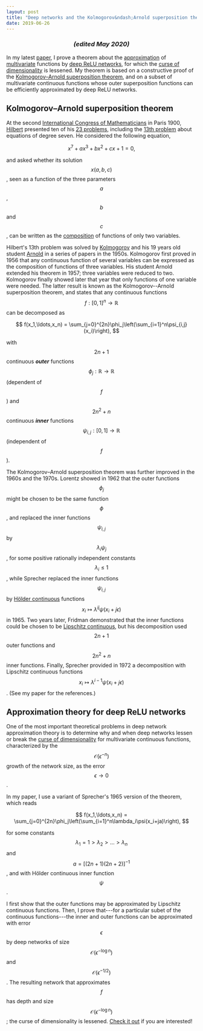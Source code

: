 ```yaml
---
layout: post
title: "Deep networks and the Kolmogorov&ndash;Arnold superposition theorem"
date: 2019-06-26
---
```


<center><h3><i>(edited May 2020)</i></h3></center>

In my latest <a href="http://arxiv.org/pdf/1906.11945.pdf">paper</a>, I prove a theorem about the <a href='http://en.wikipedia.org/wiki/Approximation_theory'>approximation</a> of <a href='https://en.wikipedia.org/wiki/Function_of_several_real_variables'>multivariate</a> functions by <a href='http://en.wikipedia.org/wiki/Deep_learning'>deep ReLU networks</a>, for which the <a href='http://en.wikipedia.org/wiki/Curse_of_dimensionality'>curse of dimensionality</a> is lessened. My theorem is based on a constructive proof of the <a href='http://en.wikipedia.org/wiki/Kolmogorov%E2%80%93Arnold_representation_theorem'>Kolmogorov&ndash;Arnold superposition theorem</a>, and on a subset of multivariate continuous functions whose outer superposition functions can be efficiently approximated by deep ReLU networks.

<h2>Kolmogorov&ndash;Arnold superposition theorem</h2>

At the second <a href='http://en.wikipedia.org/wiki/International_Congress_of_Mathematicians'>International Congress of Mathematicians</a> in Paris 1900, <a href='http://en.wikipedia.org/wiki/David_Hilbert'>Hilbert</a> presented ten of his <a href='http://en.wikipedia.org/wiki/Hilbert%27s_problems'>23 problems</a>, including the <a href='http://en.wikipedia.org/wiki/Hilbert%27s_thirteenth_problem'>13th problem</a> about equations of degree seven. He considered the following equation,

$$
x^7 + ax^3 + bx^2 + cx + 1 = 0,
$$

and asked whether its solution $$x(a,b,c)$$, seen as a function of the three parameters $$a$$, $$b$$ and $$c$$, can be written as the <a href='http://en.wikipedia.org/wiki/Function_composition'>composition</a> of functions of only two variables.

Hilbert's 13th problem was solved by <a href='http://en.wikipedia.org/wiki/Andrey_Kolmogorov'>Kolmogorov</a> and his 19 years old student <a href='http://en.wikipedia.org/wiki/Vladimir_Arnold'>Arnold</a> in a series of papers in the 1950s. Kolmogorov first proved in 1956 that any continuous function of several variables can be expressed as the composition of functions of three variables. His student Arnold extended his theorem in 1957; three variables were reduced to two. Kolmogorov finally showed later that year that only functions of one variable were needed. The latter result is known as the Kolmogorov--Arnold superposition theorem, and states that any continuous functions $$f:[0,1]^n\rightarrow\mathbb{R}$$ can be decomposed as

$$
f(x_1,\ldots,x_n) = \sum_{j=0}^{2n}\phi_j\left(\sum_{i=1}^n\psi_{i,j}(x_i)\right),
$$

with $$2n+1$$ continuous <i><b>outer</b></i> functions $$\phi_j:\mathbb{R}\rightarrow\mathbb{R}$$ (dependent of $$f$$) and $$2n^2+n$$ continuous <i><b>inner</b></i> functions $$\psi_{i,j}:[0,1]\rightarrow\mathbb{R}$$ (independent of $$f$$). 

The Kolmogorov&ndash;Arnold superposition theorem was further improved in the 1960s and the 1970s. Lorentz showed in 1962 that the outer functions $$\phi_j$$ might be chosen to be the same function $$\phi$$, and replaced the inner functions $$\psi_{i,j}$$ by $$\lambda_i\psi_j$$, for some positive rationally independent constants $$\lambda_i\leq 1$$, while Sprecher replaced the inner functions $$\psi_{i,j}$$ by <a href='https://en.wikipedia.org/wiki/H%C3%B6lder_condition'>H&#246;lder continuous</a> functions $$x_i\mapsto\lambda^{ij}\psi(x_i+j\epsilon)$$ in 1965. Two years later, Fridman demonstrated that the inner functions could be chosen to be <a href='https://en.wikipedia.org/wiki/Lipschitz_continuity'>Lipschitz continuous</a>, but his decomposition used $$2n+1$$ outer functions and $$2n^2+n$$ inner functions. Finally, Sprecher provided in 1972 a decomposition with Lipschitz continuous functions $$x_i\mapsto\lambda^{i-1}\psi(x_i+j\epsilon)$$. (See my paper for the references.)

<h2>Approximation theory for deep ReLU networks</h2>

One of the most important theoretical problems in deep network approximation theory is to determine why and when deep networks lessen or break the <a href='http://en.wikipedia.org/wiki/Curse_of_dimensionality'>curse of dimensionality</a> for multivariate continuous functions, characterized by the $$\mathcal{O}(\epsilon^{-n})$$ growth of the network size, as the error $$\epsilon\rightarrow0$$.

In my paper, I use a variant of Sprecher's 1965 version of the theorem, which reads

$$
f(x_1,\ldots,x_n) = \sum_{j=0}^{2n}\phi_j\left(\sum_{i=1}^n\lambda_i\psi(x_i+ja)\right),
$$

for some constants $$\lambda_1=1>\lambda_2>\ldots>\lambda_n$$ and $$a=[(2n+1)(2n+2)]^{-1}$$, and with H&#246;lder continuous inner function $$\psi$$.

I first show that the outer functions may be approximated by Lipschitz continuous functions. Then, I prove that---for a particular subet of the continuous functions---the inner and outer functions can be approximated with error $$\epsilon$$ by deep networks of size $$\mathcal{O}(\epsilon^{-\log n})$$ and $$\mathcal{O}(\epsilon^{-1/2})$$. The resulting network that approximates $$f$$ has depth and size $$\mathcal{O}(\epsilon^{-\log n})$$; the curse of dimensionality is lessened. <a href="http://arxiv.org/pdf/1906.11945.pdf">Check it out</a> if you are interested!
